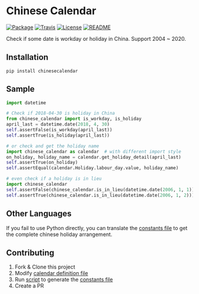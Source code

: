 # Chinese Calendar

[![Package](https://img.shields.io/pypi/v/chinesecalendar.svg)](https://pypi.python.org/pypi/chinesecalendar)
[![Travis](https://img.shields.io/travis/LKI/chinese-calendar.svg)](https://travis-ci.org/LKI/chinese-calendar)
[![License](https://img.shields.io/github/license/LKI/chinese-calendar.svg)](https://github.com/LKI/chinese-calendar/blob/master/LICENSE)
[![README](https://img.shields.io/badge/简介-中文-brightgreen.svg)](https://github.com/LKI/chinese-calendar/blob/master/README.md)

Check if some date is workday or holiday in China.
Support 2004 ~ 2020.

## Installation

```
pip install chinesecalendar
```

## Sample

``` python
import datetime

# Check if 2018-04-30 is holiday in China
from chinese_calendar import is_workday, is_holiday
april_last = datetime.date(2018, 4, 30)
self.assertFalse(is_workday(april_last))
self.assertTrue(is_holiday(april_last))

# or check and get the holiday name
import chinese_calendar as calendar  # with different import style
on_holiday, holiday_name = calendar.get_holiday_detail(april_last)
self.assertTrue(on_holiday)
self.assertEqual(calendar.Holiday.labour_day.value, holiday_name)

# even check if a holiday is in lieu
import chinese_calendar
self.assertFalse(chinese_calendar.is_in_lieu(datetime.date(2006, 1, 1)))
self.assertTrue(chinese_calendar.is_in_lieu(datetime.date(2006, 1, 2)))
```

## Other Languages

If you fail to use Python directly,
you can translate the [constants file][constants.py] to get the complete chinese holiday arrangement.

## Contributing

1. Fork & Clone this project
2. Modify [calendar definition file][scripts/data.py]
3. Run [script][scripts/__init__.py] to generate the [constants file][constants.py]
4. Create a PR

[constants.py]: https://github.com/LKI/chinese-calendar/blob/master/chinese_calendar/constants.py
[scripts/data.py]: https://github.com/LKI/chinese-calendar/blob/master/chinese_calendar/scripts/data.py
[scripts/__init__.py]: https://github.com/LKI/chinese-calendar/blob/master/chinese_calendar/scripts/__init__.py
